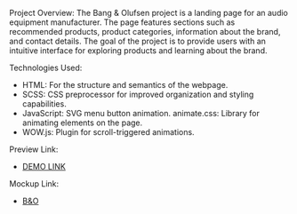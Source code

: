 Project Overview:
The Bang & Olufsen project is a landing page for an audio equipment manufacturer. The page features sections such as recommended products, product categories, information about the brand, and contact details. The goal of the project is to provide users with an intuitive interface for exploring products and learning about the brand.

Technologies Used:

  - HTML: For the structure and semantics of the webpage.
  - SCSS: CSS preprocessor for improved organization and styling capabilities.
  - JavaScript: SVG menu button animation.
    animate.css: Library for animating elements on the page.
  - WOW.js: Plugin for scroll-triggered animations.

Preview Link:
- [DEMO LINK](https://vlad14982.github.io/layout_landing-page/)

Mockup Link:
- [B&O](https://www.figma.com/file/DtkQmQ797hk0nI4KfMi2Uq/BOSE-New-Version?type=design&node-id=6817-212&t=ZTV6Gl8NzaWkJ4FK-0)
